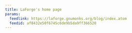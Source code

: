 ```yaml
---
title: LaForge's home page
params:
  feedlink: https://laforge.gnumonks.org/blog/index.atom
  feedid: af8432e50f6745c6de9b5da9ff366520
---
```

